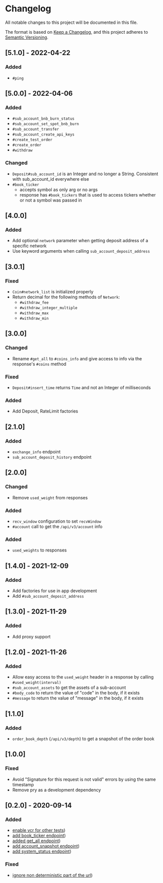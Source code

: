 # Changelog
All notable changes to this project will be documented in this file.

The format is based on [Keep a Changelog](https://keepachangelog.com/en/1.0.0/),
and this project adheres to [Semantic Versioning](https://semver.org/spec/v2.0.0.html).

## [5.1.0] - 2022-04-22
### Added
- `#ping`

## [5.0.0] - 2022-04-06
### Added
- `#sub_account_bnb_burn_status`
- `#sub_account_set_spot_bnb_burn`
- `#sub_account_transfer`
- `#sub_account_create_api_keys`
- `#create_test_order`
- `#create_order`
- `#withdraw`

### Changed
- `Deposit#sub_account_id` is an Integer and no longer a String. Consistent with sub_account_id everywhere else
- `#book_ticker`
  - accepts symbol as only arg or no args
  - response has `#book_tickers` that is used to access tickers whether or not a symbol was passed in

## [4.0.0]
### Added
- Add optional `network` parameter when getting deposit address of a specific network
- Use keyword arguments when calling `sub_account_deposit_address`

## [3.0.1]
### Fixed
- `Coin#network_list` is initialized properly
- Return decimal for the following methods of `Network`:
  - `#withdraw_fee`
  - `#withdraw_integer_multiple`
  - `#withdraw_max`
  - `#withdraw_min`

## [3.0.0]
### Changed
- Rename `#get_all` to `#coins_info` and give access to info via the response's `#coins` method

### Fixed
- `Deposit#insert_time` returns `Time` and not an Integer of milliseconds

### Added
- Add Deposit, RateLimit factories

## [2.1.0]
### Added
- `exchange_info` endpoint
- `sub_account_deposit_history` endpoint

## [2.0.0]
### Changed
- Remove `used_weight` from responses

### Added
- `recv_window` configuration to set `recvWindow`
- `#account` call to get the `/api/v3/account` info

### Added
- `used_weights` to responses

## [1.4.0] - 2021-12-09
### Added
- Add factories for use in app development
- Add `#sub_account_deposit_address`

## [1.3.0] - 2021-11-29
### Added
- Add proxy support

## [1.2.0] - 2021-11-26
### Added
- Allow easy access to the `used_weight` header in a response by calling `#used_weight(interval)`
- `#sub_account_assets` to get the assets of a sub-account
- `#body_code` to return the value of "code" in the body, if it exists
- `#message` to return the value of "message" in the body, if it exists

## [1.1.0]
### Added
- `order_book_depth` (`/api/v3/depth`) to get a snapshot of the order book

## [1.0.0]
### Fixed
- Avoid "Signature for this request is not valid" errors by using the same timestamp
- Remove pry as a development dependency

## [0.2.0] - 2020-09-14
### Added

- [enable vcr for other tests](/../../commit/aaf2fbb))
- [add book_ticker endpoint](/../../commit/bc7c896))
- [added get_all endpoint](/../../commit/b22fa3f))
- [add account_snapshot endpoint](/../../commit/e64826a))
- [add system_status endpoint](/../../commit/fbc3c36))

### Fixed
- [ignore non deterministic part of the url](/../../commit/647a822))
